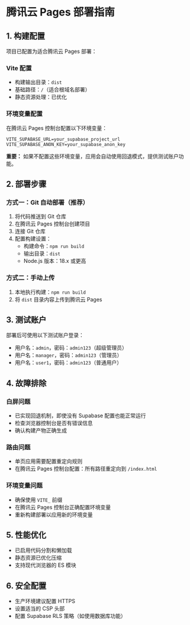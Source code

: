 # 腾讯云 Pages 部署指南

## 1. 构建配置

项目已配置为适合腾讯云 Pages 部署：

### Vite 配置
- 构建输出目录：`dist`
- 基础路径：`/`（适合根域名部署）
- 静态资源处理：已优化

### 环境变量配置
在腾讯云 Pages 控制台配置以下环境变量：

```
VITE_SUPABASE_URL=your_supabase_project_url
VITE_SUPABASE_ANON_KEY=your_supabase_anon_key
```

**重要：** 如果不配置这些环境变量，应用会自动使用回退模式，提供测试账户功能。

## 2. 部署步骤

### 方式一：Git 自动部署（推荐）
1. 将代码推送到 Git 仓库
2. 在腾讯云 Pages 控制台创建项目
3. 连接 Git 仓库
4. 配置构建设置：
   - 构建命令：`npm run build`
   - 输出目录：`dist`
   - Node.js 版本：18.x 或更高

### 方式二：手动上传
1. 本地执行构建：`npm run build`
2. 将 `dist` 目录内容上传到腾讯云 Pages

## 3. 测试账户

部署后可使用以下测试账户登录：
- 用户名：`admin`，密码：`admin123`（超级管理员）
- 用户名：`manager`，密码：`admin123`（管理员）
- 用户名：`user1`，密码：`admin123`（普通用户）

## 4. 故障排除

### 白屏问题
- 已实现回退机制，即使没有 Supabase 配置也能正常运行
- 检查浏览器控制台是否有错误信息
- 确认构建产物正确生成

### 路由问题
- 单页应用需要配置重定向规则
- 在腾讯云 Pages 控制台配置：所有路径重定向到 `/index.html`

### 环境变量问题
- 确保使用 `VITE_` 前缀
- 在腾讯云 Pages 控制台正确配置环境变量
- 重新构建部署以应用新的环境变量

## 5. 性能优化

- 已启用代码分割和懒加载
- 静态资源已优化压缩
- 支持现代浏览器的 ES 模块

## 6. 安全配置

- 生产环境建议配置 HTTPS
- 设置适当的 CSP 头部
- 配置 Supabase RLS 策略（如使用数据库功能）